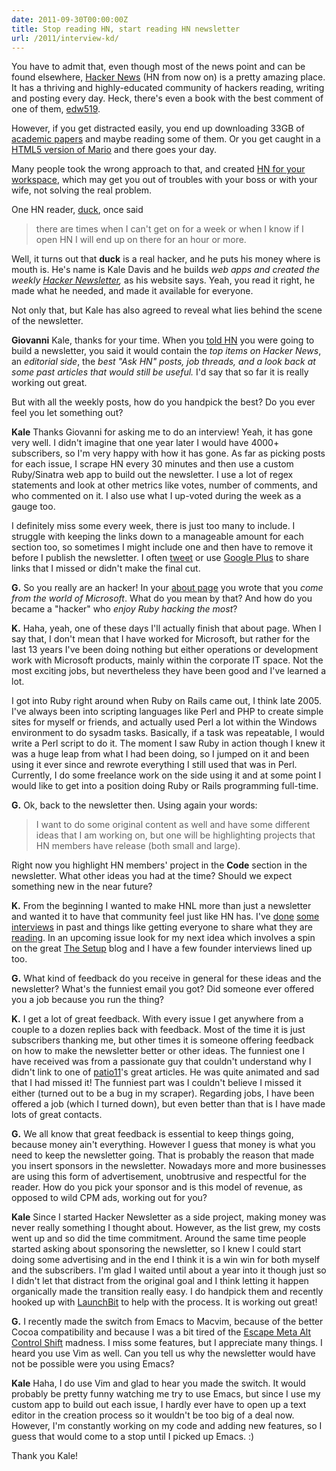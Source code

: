 ```yaml
---
date: 2011-09-30T00:00:00Z
title: Stop reading HN, start reading HN newsletter
url: /2011/interview-kd/
---
```


You have to admit that, even though most of the news point and can be
found elsewhere, [Hacker News](http://news.ycombinator.com) (HN from now
on) is a pretty amazing place. It has a thriving and highly-educated
community of hackers reading, writing and posting every day. Heck,
there's even a book with the best comment of one of them,
[edw519](http://edweissman.com/i-turned-my-hacker-news-comments-into-an-eboo). 

However, if you get distracted easily, you
end up downloading 33GB of [academic
papers](http://thepiratebay.org/torrent/6554331/Papers_from_Philosophical_Transactions_of_the_Royal_Society__fro)
and maybe reading some of them. Or you get caught in a [HTML5 version of
Mario](http://mario.fromlifetodeath.com/) and there goes your day. 

Many people took the wrong approach to that, and created [HN for your
workspace](http://www.catonmat.net/blog/follow-hacker-news-from-the-console/),
which may get you out of troubles with your boss or with your wife,
not solving the real problem.

One HN reader, [duck](http://news.ycombinator.com/user?id=duck), once
said

> there are times when I can't get on for a week or when I know if I
> open HN I will end up on there for an hour or more.

Well, it turns out that **duck** is a real hacker, and he puts his money
where is mouth is. He's name is Kale Davis and he builds *web apps and created
the weekly [Hacker Newsletter](http://www.hackernewsletter.com/),* as
his website says. Yeah, you read it right, he made what he needed, and
made it available for everyone.

Not only that, but Kale has also agreed to reveal what lies behind the
scene of the newsletter.  

**Giovanni** Kale, thanks for your time. When you [told
HN](http://news.ycombinator.com/item?id=1494362) you were going to build
a newsletter, you said it would contain the *top items on Hacker News*,
an *editorial side*, the *best "Ask HN" posts, job threads, and a look
back at some past articles that would still be useful.* I'd say that so
far it is really working out great. 

But with all the weekly posts, how do you handpick the best? Do you ever
feel you let something out?

**Kale** Thanks Giovanni for asking me to do an interview! Yeah, it has
gone very well. I didn't imagine that one year later I would have 4000+
subscribers, so I'm very happy with how it has gone. As far as picking
posts for each issue, I scrape HN every 30 minutes and then use a custom
Ruby/Sinatra web app to build out the newsletter. I use a lot of regex
statements and look at other metrics like votes, number of comments, and
who commented on it. I also use what I up-voted during the week as a
gauge too.

I definitely miss some every week, there is just too many to include. I
struggle with keeping the links down to a manageable amount for each
section too, so sometimes I might include one and then have to remove it
before I publish the newsletter. I often
[tweet](http://twitter.com/kale) or use [Google
Plus](https://plus.google.com/101679672756769936865) to share links that
I missed or didn't make the final cut.

**G.** So you really are an hacker! In your [about
page](http://www.kaledavis.com/about.html) you wrote that you *come from
the world of Microsoft*. What do you mean by that? And how do you became
a "hacker" who *enjoy Ruby hacking the most*?

**K.** Haha, yeah, one of these days I'll actually finish that about
page. When I say that, I don't mean that I have worked for Microsoft,
but rather for the last 13 years I've been doing nothing but either
operations or development work with Microsoft products, mainly within
the corporate IT space. Not the most exciting jobs, but nevertheless
they have been good and I've learned a lot.

I got into Ruby right around when Ruby on Rails came out, I think late
2005. I've always been into scripting languages like Perl and PHP to
create simple sites for myself or friends, and actually used Perl a lot
within the Windows environment to do sysadm tasks.  Basically, if a
task was repeatable, I would write a Perl script to do it. The moment
I saw Ruby in action though I knew it was a huge leap from what I had
been doing, so I jumped on it and been using it ever since and rewrote
everything I still used that was in Perl. Currently, I do some freelance
work on the side using it and at some point I would like to get into a
position doing Ruby or Rails programming full-time.

**G.** Ok, back to the newsletter then. Using again your words:

> I want to do some original content as well and have some different
> ideas that I am working on, but one will be highlighting projects that
> HN members have release (both small and large).

Right now you highlight HN members' project in the **Code** section in
the newsletter. What other ideas you had at the time? Should we expect
something new in the near future?  

**K.** From the beginning I wanted to make HNL more than just a
newsletter and wanted it to have that community feel just like HN has.
I've
[done](http://us1.campaign-archive.com/?u=faa8eb4ef3a111cef92c4f3d4&id=c056a2d6d8)
[some](http://us1.campaign-archive.com/?u=faa8eb4ef3a111cef92c4f3d4&id=2342296d64)
[interviews](http://us1.campaign-archive.com/?u=faa8eb4ef3a111cef92c4f3d4&id=37defb68e2)
in past and things like getting everyone to share what they are
[reading](http://www.kaledavis.com/2011/hnl-book-list-vol1.html).
In an upcoming issue look for my next idea which involves a spin on the
great [The Setup](http://usesthis.com/) blog and I have a few founder
interviews lined up too.

**G.** What kind of feedback do you receive in general for these ideas
and the newsletter?  What's the funniest email you got? Did someone ever
offered you a job because you run the thing? 

**K.** I get a lot of great feedback. With every issue I get anywhere
from a couple to a dozen replies back with feedback. Most of the time it
is just subscribers thanking me, but other times it is someone offering
feedback on how to make the newsletter better or other ideas. The
funniest one I have received was from a passionate guy that couldn't
understand why I didn't link to one of
[patio11](http://news.ycombinator.com/user?id=patio11)'s great articles.
He was quite animated and sad that I had missed it! The funniest part
was I couldn't believe I missed it either (turned out to be a bug in my
scraper). Regarding jobs, I have been offered a job (which I turned
down), but even better than that is I have made lots of great contacts.

**G.** We all know that great feedback is essential to keep things
going, because money ain't everything. However I guess that money is
what you need to keep the newsletter going. That is probably the reason
that made you insert sponsors in the newsletter. Nowadays more and more
businesses are using this form of advertisement, unobtrusive and
respectful for the reader. How do you pick your sponsor and is
this model of revenue, as opposed to wild CPM ads, working out for you?

**Kale** Since I started Hacker Newsletter as a side project, making
money was never really something I thought about. However, as the list
grew, my costs went up and so did the time commitment. Around the same
time people started asking about sponsoring the newsletter, so I knew
I could start doing some advertising and in the end I think it is a
win win for both myself and the subscribers. I'm glad I waited until
about a year into it though just so I didn't let that distract from
the original goal and I think letting it happen organically made the
transition really easy. I do handpick them and recently hooked up with
[LaunchBit](http://www.launchbit.com/) to help with the process. It
is working out great!

**G.** I recently made the switch from Emacs to Macvim, because of the
better Cocoa compatibility and because I was a bit tired of the [Escape
Meta Alt Control
Shift](http://www.emacswiki.org/emacs/EscapeMetaAltControlShift)
madness. I miss some features, but I appreciate many things. I heard you
use Vim as well. Can you tell us why the newsletter would have not be
possible were you using Emacs?

**Kale** Haha, I do use Vim and glad to hear you made the switch. It
would probably be pretty funny watching me try to use Emacs, but since
I use my custom app to build out each issue, I hardly ever have to open
up a text editor in the creation process so it wouldn't be too big of
a deal now. However, I'm constantly working on my code and adding new
features, so I guess that would come to a stop until I picked up Emacs. 
:)

Thank you Kale!
